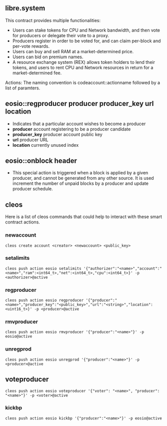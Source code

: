 libre.system
----------

This contract provides multiple functionalities:
- Users can stake tokens for CPU and Network bandwidth, and then vote for producers or delegate their vote to a proxy.
- Producers register in order to be voted for, and can claim per-block and per-vote rewards.
- Users can buy and sell RAM at a market-determined price.
- Users can bid on premium names.
- A resource exchange system (REX) allows token holders to lend their tokens, and users to rent CPU and Network resources in return for a market-determined fee. 

Actions:
The naming convention is codeaccount::actionname followed by a list of paramters.

## eosio::regproducer producer producer_key url location
   - Indicates that a particular account wishes to become a producer
   - **producer** account registering to be a producer candidate
   - **producer_key** producer account public key
   - **url** producer URL
   - **location** currently unused index

## eosio::onblock header
   - This special action is triggered when a block is applied by a given producer, and cannot be generated from
     any other source. It is used increment the number of unpaid blocks by a producer and update producer schedule.

## cleos
Here is a list of cleos commands that could help to interact with these smart contract actions.

### newaccount
`cleos create account <creator> <newaccount> <public_key>`

### setalimits
`cleos push action eosio setalimits '{"authorizer":"<name>","account":"<name>","ram":<int64_t>,"net":<int64_t>,"cpu":<int64_t>}' -p <authorizer>@active`

### regproducer
`cleos push action eosio regproducer '{"producer":"<name>","producer_key":"<public_key>","url":"<string>","location":<uint16_t>}' -p <producer>@active`

### rmvproducer
`cleos push action eosio rmvproducer '{"producer":"<name>"}' -p eosio@active`

### unregprod
`cleos push action eosio unregprod '{"producer":"<name>"}' -p <producer>@active`

## voteproducer
`cleos push action eosio voteproducer '{"voter": "<name>", "producer": "<name>"}' -p <voter>@active`

### kickbp
`cleos push action eosio kickbp '{"producer":"<name>"}' -p eosio@active`